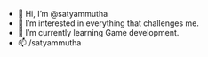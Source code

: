 - 👋 Hi, I’m @satyammutha
- 👀 I’m interested in everything that challenges me.
- 🌱 I’m currently learning Game development.
- 📫 /satyammutha

<!---
satyammutha/satyammutha is a ✨ special ✨ repository because its `README.md` (this file) appears on your GitHub profile.
You can click the Preview link to take a look at your changes.
--->
